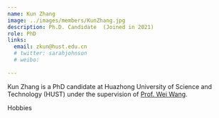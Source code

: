 ```yaml
---
name: Kun Zhang
image: ../images/members/KunZhang.jpg
description: Ph.D. Candidate  (Joined in 2021)
role: PhD
links:
  email: zkun@hust.edu.cn
  # twitter: sarahjohnson
  # weibo:
  
---
```

Kun Zhang is a PhD candidate at Huazhong University of Science and Technology (HUST) under the supervision of [Prof. Wei Wang](https://eic.hust.edu.cn/professor/wangwei/index.html). 



Hobbies
